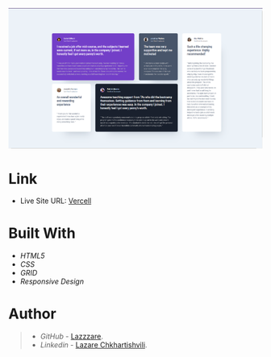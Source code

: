 ![Grid](/Images/Design.PNG)

# Link

- Live Site URL: [Vercell](https://css-grid-lilac.vercel.app/)

# Built With

- _HTML5_
- _CSS_
- _GRID_
- _Responsive Design_

# Author

> - _GitHub_ - [Lazzzare](https://github.com/Lazzzare).
> - _Linkedin_ - [Lazare Chkhartishvili](https://www.linkedin.com/in/lazare-chkhartishvili-0a6434235/).
